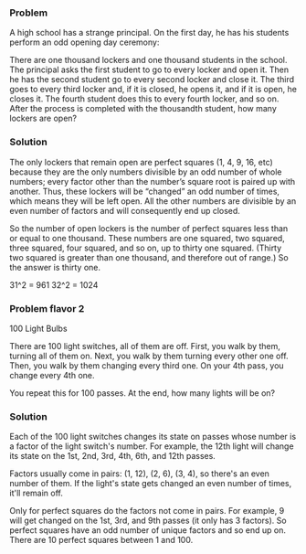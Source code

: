 ### Problem 

A high school has a strange principal. On the first day, he has his students perform an odd opening day ceremony:

There are one thousand lockers and one thousand students in the school. The principal asks the first student to go to every locker and open it. Then he has the second student go to every second locker and close it. The third goes to every third locker and, if it is closed, he opens it, and if it is open, he closes it. The fourth student does this to every fourth locker, and so on. After the process is completed with the thousandth student, how many lockers are open?

### Solution 

The only lockers that remain open are perfect squares (1, 4, 9, 16, etc) because they are the only numbers divisible by an odd number of whole numbers; every factor other than the number’s square root is paired up with another. 
Thus, these lockers will be “changed” an odd number of times, which means they will be left open. All the other numbers are divisible by an even number of factors and will consequently end up closed.

So the number of open lockers is the number of perfect squares less than or equal to one thousand. These numbers are one squared, two squared, three squared, four squared, and so on, up to thirty one squared. (Thirty two squared is greater than one thousand, and therefore out of range.) So the answer is thirty one.

31^2 = 961 
32^2 = 1024


### Problem flavor 2 

100 Light Bulbs

There are 100 light switches, all of them are off. First, you walk by them, turning all of them on. Next, you walk by them turning every other one off. Then, you walk by them changing every third one. On your 4th pass, you change every 4th one.

You repeat this for 100 passes. At the end, how many lights will be on?

### Solution 

Each of the 100 light switches changes its state on passes whose number is a factor of the light switch's number. For example, the 12th light will change its state on the 1st, 2nd, 3rd, 4th, 6th, and 12th passes.

Factors usually come in pairs: (1, 12), (2, 6), (3, 4), so there's an even number of them. If the light's state gets changed an even number of times, it'll remain off.

Only for perfect squares do the factors not come in pairs. For example, 9 will get changed on the 1st, 3rd, and 9th passes (it only has 3 factors). So perfect squares have an odd number of unique factors and so end up on. There are 10 perfect squares between 1 and 100.



